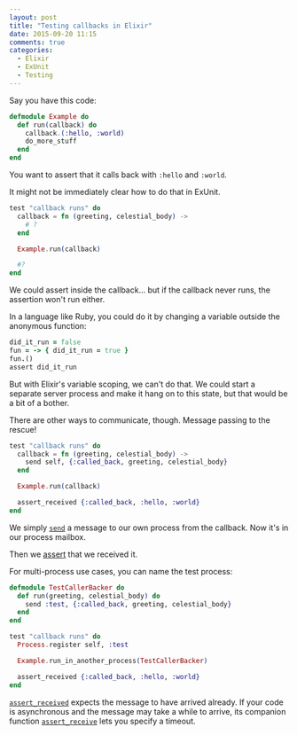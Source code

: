 ```yaml
---
layout: post
title: "Testing callbacks in Elixir"
date: 2015-09-20 11:15
comments: true
categories:
  - Elixir
  - ExUnit
  - Testing
---
```


Say you have this code:

``` elixir example.ex
defmodule Example do
  def run(callback) do
    callback.(:hello, :world)
    do_more_stuff
  end
end
```

You want to assert that it calls back with `:hello` and `:world`.

It might not be immediately clear how to do that in ExUnit.

``` elixir example_test.exs
test "callback runs" do
  callback = fn (greeting, celestial_body) ->
    # ?
  end

  Example.run(callback)

  #?
end
```

We could assert inside the callback… but if the callback never runs, the assertion won't run either.

In a language like Ruby, you could do it by changing a variable outside the anonymous function:

``` ruby example_test.rb
did_it_run = false
fun = -> { did_it_run = true }
fun.()
assert did_it_run
```

But with Elixir's variable scoping, we can't do that. We could start a separate server process and make it hang on to this state, but that would be a bit of a bother.

There are other ways to communicate, though. Message passing to the rescue!

``` elixir example_test.exs
test "callback runs" do
  callback = fn (greeting, celestial_body) ->
    send self, {:called_back, greeting, celestial_body}
  end

  Example.run(callback)

  assert_received {:called_back, :hello, :world}
end
```

We simply [`send`](http://elixir-lang.org/docs/v1.0/elixir/Kernel.html#send/2) a message to our own process from the callback. Now it's in our process mailbox.

Then we [assert](http://elixir-lang.org/docs/v1.0/ex_unit/ExUnit.Assertions.html#assert_received/2) that we received it.

For multi-process use cases, you can name the test process:

``` elixir example_test.exs
defmodule TestCallerBacker do
  def run(greeting, celestial_body) do
    send :test, {:called_back, greeting, celestial_body}
  end
end

test "callback runs" do
  Process.register self, :test

  Example.run_in_another_process(TestCallerBacker)

  assert_received {:called_back, :hello, :world}
end
```

[`assert_received`](http://elixir-lang.org/docs/v1.0/ex_unit/ExUnit.Assertions.html#assert_received/2) expects the message to have arrived already. If your code is asynchronous and the message may take a while to arrive, its companion function [`assert_receive`](http://elixir-lang.org/docs/v1.0/ex_unit/ExUnit.Assertions.html#assert_receive/3) lets you specify a timeout.
